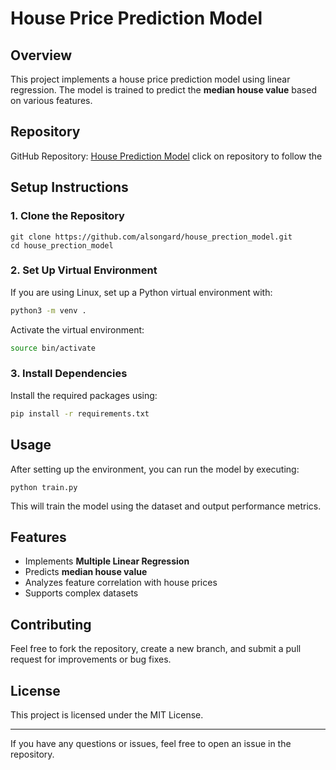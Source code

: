 # House Price Prediction Model

## Overview
This project implements a house price prediction model using linear regression. The model is trained to predict the **median house value** based on various features.

## Repository
GitHub Repository: [House Prediction Model](https://github.com/alsongard/house_prection_model)
click on repository to follow the 

## Setup Instructions

### 1. Clone the Repository
```
git clone https://github.com/alsongard/house_prection_model.git
cd house_prection_model
```

### 2. Set Up Virtual Environment
If you are using Linux, set up a Python virtual environment with:
```sh
python3 -m venv .
```
Activate the virtual environment:
```sh
source bin/activate
```

### 3. Install Dependencies
Install the required packages using:
```sh
pip install -r requirements.txt
```

## Usage
After setting up the environment, you can run the model by executing:
```
python train.py
```
This will train the model using the dataset and output performance metrics.

## Features
- Implements **Multiple Linear Regression**
- Predicts **median house value**
- Analyzes feature correlation with house prices
- Supports complex datasets

## Contributing
Feel free to fork the repository, create a new branch, and submit a pull request for improvements or bug fixes.

## License
This project is licensed under the MIT License.

---
If you have any questions or issues, feel free to open an issue in the repository.


